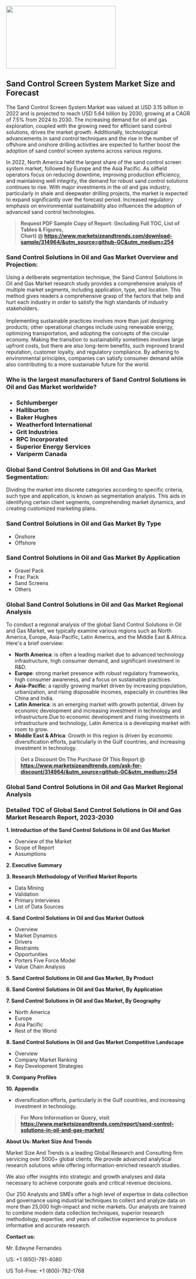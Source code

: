 <p><img class="alignnone size-medium wp-image-20088" src="https://ffe5etoiles.com/wp-content/uploads/2024/12/MST1-300x171.png" alt="" width="300" height="171" /></p><h2>Sand Control Screen System Market Size and Forecast</h2><p>The Sand Control Screen System Market was valued at USD 3.15 billion in 2022 and is projected to reach USD 5.64 billion by 2030, growing at a CAGR of 7.5% from 2024 to 2030. The increasing demand for oil and gas exploration, coupled with the growing need for efficient sand control solutions, drives the market growth. Additionally, technological advancements in sand control techniques and the rise in the number of offshore and onshore drilling activities are expected to further boost the adoption of sand control screen systems across various regions.</p><p>In 2022, North America held the largest share of the sand control screen system market, followed by Europe and the Asia Pacific. As oilfield operators focus on reducing downtime, improving production efficiency, and maintaining well integrity, the demand for robust sand control solutions continues to rise. With major investments in the oil and gas industry, particularly in shale and deepwater drilling projects, the market is expected to expand significantly over the forecast period. Increased regulatory emphasis on environmental sustainability also influences the adoption of advanced sand control technologies.</p></p><blockquote id="" class=""><strong>Request PDF Sample Copy of Report: (Including Full TOC, List of Tables &amp; Figures, Chart)&nbsp;@&nbsp;<strong><a href="https://www.marketsizeandtrends.com/download-sample/314964/&utm_source=github-GC&utm_medium=254" target="_blank">https://www.marketsizeandtrends.com/download-sample/314964/&utm_source=github-GC&utm_medium=254</a></strong></strong></blockquote><h3 id="" class="">Sand Control Solutions in Oil and Gas Market&nbsp;Overview and Projection:</h3><p id="" class="">Using a deliberate segmentation technique, the Sand Control Solutions in Oil and Gas Market research study provides a comprehensive analysis of multiple market segments, including application, type, and location. This method gives readers a comprehensive grasp of the factors that help and hurt each industry in order to satisfy the high standards of industry stakeholders. <br /> <br />Implementing sustainable practices involves more than just designing products; other operational changes include using renewable energy, optimizing transportation, and adopting the concepts of the circular economy. Making the transition to sustainability sometimes involves large upfront costs, but there are also long-term benefits, such improved brand reputation, customer loyalty, and regulatory compliance. By adhering to environmental principles, companies can satisfy consumer demand while also contributing to a more sustainable future for the world.</p><h3 id="" class="">Who is the largest manufacturers of&nbsp;Sand Control Solutions in Oil and Gas Market worldwide?</h3><h3 class=""><p><ul><li>Schlumberger </li><li> Halliburton </li><li> Baker Hughes </li><li> Weatherford International </li><li> Grit Industries </li><li> RPC Incorporated </li><li> Superior Energy Services </li><li> Variperm Canada</li></ul></p></h3><h3 id="" class="">Global&nbsp;Sand Control Solutions in Oil and Gas Market Segmentation:</h3><p id="" class="">Dividing the market into discrete categories according to specific criteria, such type and application, is known as segmentation analysis. This aids in identifying certain client segments, comprehending market dynamics, and creating customized marketing plans.</p><h3 id="" class="">Sand Control Solutions in Oil and Gas Market&nbsp;By Type</h3><p><p><ul><li>Onshore</li><li> Offshore</p></li></ul></p></p><h3 id="" class="">Sand Control Solutions in Oil and Gas Market&nbsp;By Application</h3><p class=""><p><ul><li>Gravel Pack</li><li> Frac Pack</li><li> Sand Screens</li><li> Others</li></ul></p></p><h3 id="" class="">Global Sand Control Solutions in Oil and Gas Market Regional Analysis</h3><p id="" class="">To conduct a regional analysis of the global Sand Control Solutions in Oil and Gas Market, we typically examine various regions such as North America, Europe, Asia-Pacific, Latin America, and the Middle East &amp; Africa. Here's a brief overview:</p><ul><li><strong>North America</strong>: is often a leading market due to advanced technology infrastructure, high consumer demand, and significant investment in R&amp;D.</li><li><strong>Europe</strong>: strong market presence with robust regulatory frameworks, high consumer awareness, and a focus on sustainable practices.</li><li><strong>Asia-Pacific</strong>: a rapidly growing market driven by increasing population, urbanization, and rising disposable incomes, especially in countries like China and India.</li><li><strong>Latin America</strong>: is an emerging market with growth potential, driven by economic development and increasing investment in technology and infrastructure.Due to economic development and rising investments in infrastructure and technology, Latin America is a developing market with room to grow.</li><li><strong>Middle East &amp; Africa</strong>: Growth in this region is driven by economic diversification efforts, particularly in the Gulf countries, and increasing investment in technology.</li></ul><blockquote id="" class=""><strong>Get a Discount On The Purchase Of This Report @ <strong><a href="https://www.marketsizeandtrends.com/ask-for-discount/314964/&utm_source=github-GC&utm_medium=254" target="_blank">https://www.marketsizeandtrends.com/ask-for-discount/314964/&utm_source=github-GC&utm_medium=254</a></strong></strong></blockquote><h3 id="" class="">Global Sand Control Solutions in Oil and Gas Market Regional Analysis</h3><h3 id="" class="">Detailed TOC of Global Sand Control Solutions in Oil and Gas Market Research Report, 2023-2030</h3><p id="" class=""><strong>1. Introduction of the Sand Control Solutions in Oil and Gas Market</strong></p><ul><li>Overview of the Market</li><li>Scope of Report</li><li>Assumptions</li></ul><p id="" class=""><strong>2. Executive Summary</strong></p><p id="" class=""><strong>3. Research Methodology of Verified Market Reports</strong></p><ul><li>Data Mining</li><li>Validation</li><li>Primary Interviews</li><li>List of Data Sources</li></ul><p id="" class=""><strong>4. Sand Control Solutions in Oil and Gas Market Outlook</strong></p><ul><li>Overview</li><li>Market Dynamics</li><li>Drivers</li><li>Restraints</li><li>Opportunities</li><li>Porters Five Force Model</li><li>Value Chain Analysis</li></ul><p id="" class=""><strong>5. Sand Control Solutions in Oil and Gas Market, By Product</strong></p><p id="" class=""><strong>6. Sand Control Solutions in Oil and Gas Market, By Application</strong></p><p id="" class=""><strong>7. Sand Control Solutions in Oil and Gas Market, By Geography</strong></p><ul><li>North America</li><li>Europe</li><li>Asia Pacific</li><li>Rest of the World</li></ul><p id="" class=""><strong>8. Sand Control Solutions in Oil and Gas Market Competitive Landscape</strong></p><ul><li>Overview</li><li>Company Market Ranking</li><li>Key Development Strategies</li></ul><p id="" class=""><strong>9. Company Profiles</strong></p><p id="" class=""><strong>10. Appendix</strong></p><ul><li>diversification efforts, particularly in the Gulf countries, and increasing investment in technology.</li></ul><blockquote id="" class=""><strong>For More Information or Query, visit <strong><strong><a href="https://www.marketsizeandtrends.com/report/sand-control-solutions-in-oil-and-gas-market/" target="_blank">https://www.marketsizeandtrends.com/report/sand-control-solutions-in-oil-and-gas-market/</a></strong></strong></strong></blockquote><p id="" class=""><strong>About Us: Market Size And Trends</strong></p><p id="" class="">Market Size And Trends is a leading Global Research and Consulting firm servicing over 5000+ global clients. We provide advanced analytical research solutions while offering information-enriched research studies.</p><p id="" class="">We also offer insights into strategic and growth analyses and data necessary to achieve corporate goals and critical revenue decisions.</p><p id="" class="">Our 250 Analysts and SMEs offer a high level of expertise in data collection and governance using industrial techniques to collect and analyze data on more than 25,000 high-impact and niche markets. Our analysts are trained to combine modern data collection techniques, superior research methodology, expertise, and years of collective experience to produce informative and accurate research.</p><p id="" class=""><strong>Contact us:</strong></p><p id="" class="">Mr. Edwyne Fernandes</p><p id="" class="">US: +1 (650)-781-4080</p><p id="" class="">US Toll-Free: +1 (800)-782-1768</p>

